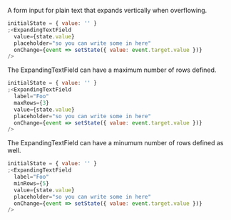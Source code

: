 A form input for plain text that expands vertically when overflowing.

```js
initialState = { value: '' }
;<ExpandingTextField
  value={state.value}
  placeholder="so you can write some in here"
  onChange={event => setState({ value: event.target.value })}
/>
```

The ExpandingTextField can have a maximum number of rows defined.

```js
initialState = { value: '' }
;<ExpandingTextField
  label="Foo"
  maxRows={3}
  value={state.value}
  placeholder="so you can write some in here"
  onChange={event => setState({ value: event.target.value })}
/>
```

The ExpandingTextField can have a minumum number of rows defined as well.

```js
initialState = { value: '' }
;<ExpandingTextField
  label="Foo"
  minRows={5}
  value={state.value}
  placeholder="so you can write some in here"
  onChange={event => setState({ value: event.target.value })}
/>
```
